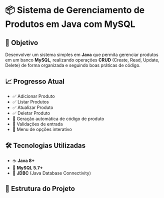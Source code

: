# 📦 Sistema de Gerenciamento de Produtos em Java com MySQL

## 🎯 Objetivo
Desenvolver um sistema simples em **Java** que permita gerenciar produtos em um banco **MySQL**, realizando operações **CRUD** (Create, Read, Update, Delete) de forma organizada e seguindo boas práticas de código.

## 📈 Progresso Atual
- ✅ Adicionar Produto  
- ✅ Listar Produtos  
- ✅ Atualizar Produto  
- ✅ Deletar Produto  
- 🚧 Geração automática de código de produto  
- 🚧 Validações de entrada  
- 🚧 Menu de opções interativo  

## 🛠️ Tecnologias Utilizadas
- ☕ **Java 8+**  
- 🐬 **MySQL 5.7+**  
- 📡 **JDBC** (Java Database Connectivity)

## 📁 Estrutura do Projeto
